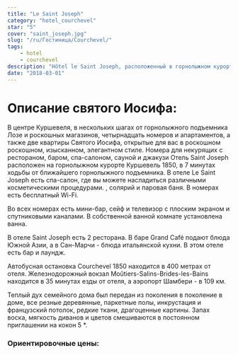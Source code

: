 ```yaml
---
title: "Le Saint Joseph"
category: "hotel_courchevel"
star: "5"
cover: "saint_joseph.jpg"
slug: "/ru/Гостиница/Courchevel/"
tags:
    - hotel
    - courchevel
description: "Hôtel le Saint Joseph, расположенный в горнолыжном курорте Куршевель 1850, в 7 минутах ходьбы от ближайшего горнолыжного подъемника. В отеле Le Saint Joseph есть сауна и джакузи. "
date: "2018-03-01"
--- 
```

 
# Описание святого Иосифа:
В центре Куршевеля, в нескольких шагах от горнолыжного подъемника Лозе и роскошных магазинов, четырнадцать номеров и апартаментов, а также две квартиры Святого Иосифа, открытые для вас в роскошном роскошном, изысканном, элегантном стиле.
Номера для некурящих с рестораном, баром, спа-салоном, сауной и джакузи
Отель Saint Joseph расположен на горнолыжном курорте Куршевель 1850, в 7 минутах ходьбы от ближайшего горнолыжного подъемника. В отеле Le Saint Joseph есть спа-салон, где вы можете насладиться различными косметическими процедурами. , солярий и паровая баня. В номерах есть бесплатный Wi-Fi.

Во всех номерах есть мини-бар, сейф и телевизор с плоским экраном и спутниковыми каналами. В собственной ванной комнате установлена ​​ванна.

В отеле Saint Joseph есть 2 ресторана. В баре Grand Café подают блюда Южной Азии, а в Сан-Марчи - блюда итальянской кухни. В этом отеле есть бар и лаундж.

Автобусная остановка Courchevel 1850 находится в 400 метрах от отеля. Железнодорожный вокзал Moûtiers-Salins-Brides-les-Bains находится в 35 минутах езды от отеля, а аэропорт Шамбери - в 109 км.

Теплый дух семейного дома был передан из поколения в поколение в доме, все резные деревянные, паркетные полы, инкрустация и французский потолок, редкие ткани, драгоценные картины. Запах воска, мягкость диванов и цветов смешиваются в постоянном приглашении на кокон 5 *.

### Ориентировочные цены: